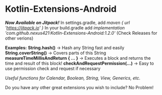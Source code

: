 # Kotlin-Extensions-Android

***Now Available on Jitpack!***
In settings.gradle, add *maven { url 'https://jitpack.io' }* 
In your build.gradle add *implementation 'com.github.nexus421:Kotlin-Extensions-Android:1.2.0'* (Check Releases for other verions)

**Examples:**
**String.hash()** -> Hash any String fast and easily
**String.coverString()** -> Covers parts of this String
**measureTimeMillisAndReturn { ... }** -> Executes a block and returns the time and result of this block!
**checkAndRequestPermission(...)** -> Easy to use permission check and request if necessary

*Useful functions for Calendar, Boolean, String, View, Generics, etc.*

Do you have any other great extensions you wish to include? No Problem! 

